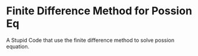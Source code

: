 # Finite Difference Method for Possion Eq

A Stupid Code that use the finite difference method to solve possion equation.
